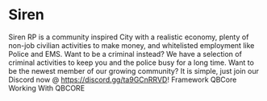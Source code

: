 # Siren
Siren RP is a community inspired City with a realistic economy, plenty of non-job civilian activities to make money, and whitelisted employment like Police and EMS. Want to be a criminal instead? We have a selection of criminal activities to keep you and the police busy for a long time.  Want to be the newest member of our growing community? It is simple, just join our Discord now @ https://discord.gg/ta9GCnRRVD!  Framework QBCore Working With QBCORE
